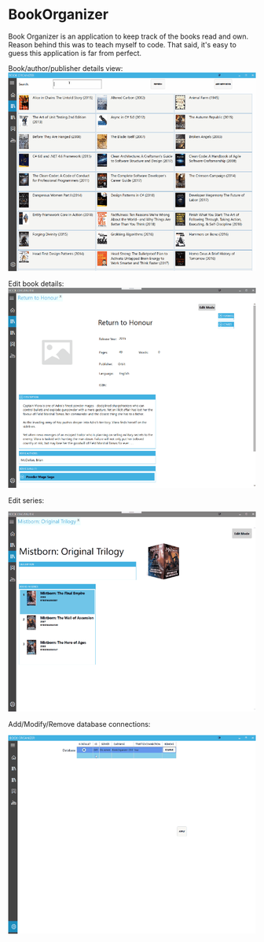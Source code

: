 # BookOrganizer
Book Organizer is an application to keep track of the books read and own. Reason behind this was to teach myself to code. That said, it's easy to guess this application is far from perfect.


Book/author/publisher details view:
![](BookDetails.gif)


Edit book details:
![](EditBook.gif)


Edit series:

![](EditSeries.gif)


Add/Modify/Remove database connections:

![](DbSettings.gif)

